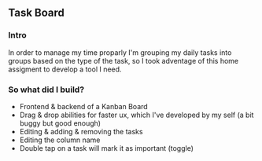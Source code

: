 ## Task Board

### Intro
In order to manage my time proparly I'm grouping my daily tasks into groups based on the type of the task, 
so I took adventage of this home assigment to develop a tool I need.

### So what did I build?
- Frontend & backend of a Kanban Board
- Drag & drop abilities for faster ux, which I've developed by my self (a bit buggy but good enough)
- Editing & adding & removing the tasks
- Editing the column name
- Double tap on a task will mark it as important (toggle)
